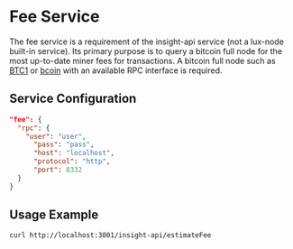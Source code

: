 # Fee Service

The fee service is a requirement of the insight-api service (not a lux-node built-in service). Its primary purpose is to query a bitcoin full node for the most up-to-date miner fees for transactions. A bitcoin full node such as [BTC1](https://github.com/btc1/bitcoin) or [bcoin](https://github.com/bcoin-org/bcoin) with an available RPC interface is required.

## Service Configuration

```json
"fee": {
  "rpc": {
    "user": "user",
      "pass": "pass",
      "host": "localhost",
      "protocol": "http",
      "port": 8332
  }
}
```
## Usage Example

```bash
curl http://localhost:3001/insight-api/estimateFee
```
